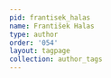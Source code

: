 ```yaml
---
pid: frantisek_halas
name: František Halas
type: author
order: '054'
layout: tagpage
collection: author_tags
---
```

